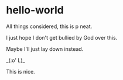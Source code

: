 # hello-world
All things considered, this is p neat.

I just hope I don't get bullied by God over this.

Maybe I'll just lay down instead.

\_(:o' L)\_

This is nice.
